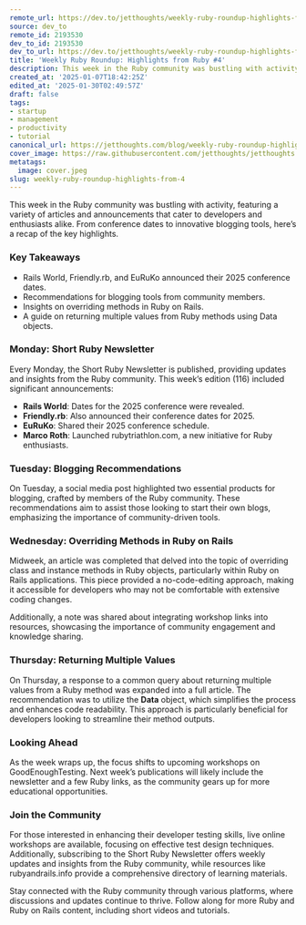 ```yaml
---
remote_url: https://dev.to/jetthoughts/weekly-ruby-roundup-highlights-from-ruby-4-1435
source: dev_to
remote_id: 2193530
dev_to_id: 2193530
dev_to_url: https://dev.to/jetthoughts/weekly-ruby-roundup-highlights-from-ruby-4-1435
title: 'Weekly Ruby Roundup: Highlights from Ruby #4'
description: This week in the Ruby community was bustling with activity, featuring a variety of articles and...
created_at: '2025-01-07T18:42:25Z'
edited_at: '2025-01-30T02:49:57Z'
draft: false
tags:
- startup
- management
- productivity
- tutorial
canonical_url: https://jetthoughts.com/blog/weekly-ruby-roundup-highlights-from-4/
cover_image: https://raw.githubusercontent.com/jetthoughts/jetthoughts.github.io/master/content/blog/weekly-ruby-roundup-highlights-from-4/cover.jpeg
metatags:
  image: cover.jpeg
slug: weekly-ruby-roundup-highlights-from-4
---
```

This week in the Ruby community was bustling with activity, featuring a variety of articles and announcements that cater to developers and enthusiasts alike. From conference dates to innovative blogging tools, here’s a recap of the key highlights.

### Key Takeaways

*   Rails World, Friendly.rb, and EuRuKo announced their 2025 conference dates.
*   Recommendations for blogging tools from community members.
*   Insights on overriding methods in Ruby on Rails.
*   A guide on returning multiple values from Ruby methods using Data objects.

### Monday: Short Ruby Newsletter

Every Monday, the Short Ruby Newsletter is published, providing updates and insights from the Ruby community. This week’s edition (116) included significant announcements:

*   **Rails World**: Dates for the 2025 conference were revealed.
*   **Friendly.rb**: Also announced their conference dates for 2025.
*   **EuRuKo**: Shared their 2025 conference schedule.
*   **Marco Roth**: Launched rubytriathlon.com, a new initiative for Ruby enthusiasts.

### Tuesday: Blogging Recommendations

On Tuesday, a social media post highlighted two essential products for blogging, crafted by members of the Ruby community. These recommendations aim to assist those looking to start their own blogs, emphasizing the importance of community-driven tools.

### Wednesday: Overriding Methods in Ruby on Rails

Midweek, an article was completed that delved into the topic of overriding class and instance methods in Ruby objects, particularly within Ruby on Rails applications. This piece provided a no-code-editing approach, making it accessible for developers who may not be comfortable with extensive coding changes.

Additionally, a note was shared about integrating workshop links into resources, showcasing the importance of community engagement and knowledge sharing.

### Thursday: Returning Multiple Values

On Thursday, a response to a common query about returning multiple values from a Ruby method was expanded into a full article. The recommendation was to utilize the **Data** object, which simplifies the process and enhances code readability. This approach is particularly beneficial for developers looking to streamline their method outputs.

### Looking Ahead

As the week wraps up, the focus shifts to upcoming workshops on GoodEnoughTesting. Next week’s publications will likely include the newsletter and a few Ruby links, as the community gears up for more educational opportunities.

### Join the Community

For those interested in enhancing their developer testing skills, live online workshops are available, focusing on effective test design techniques. Additionally, subscribing to the Short Ruby Newsletter offers weekly updates and insights from the Ruby community, while resources like rubyandrails.info provide a comprehensive directory of learning materials.

Stay connected with the Ruby community through various platforms, where discussions and updates continue to thrive. Follow along for more Ruby and Ruby on Rails content, including short videos and tutorials.
